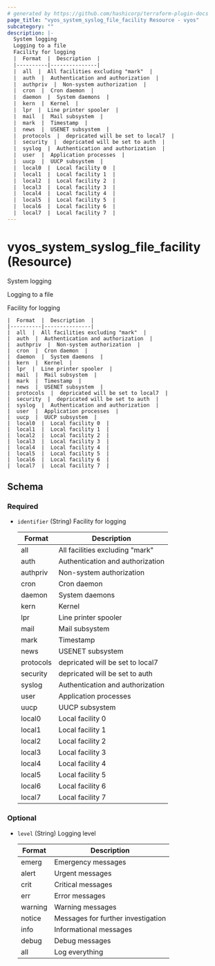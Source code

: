 ```yaml
---
# generated by https://github.com/hashicorp/terraform-plugin-docs
page_title: "vyos_system_syslog_file_facility Resource - vyos"
subcategory: ""
description: |-
  System logging
  Logging to a file
  Facility for logging
  |  Format  |  Description  |
  |----------|---------------|
  |  all  |  All facilities excluding "mark"  |
  |  auth  |  Authentication and authorization  |
  |  authpriv  |  Non-system authorization  |
  |  cron  |  Cron daemon  |
  |  daemon  |  System daemons  |
  |  kern  |  Kernel  |
  |  lpr  |  Line printer spooler  |
  |  mail  |  Mail subsystem  |
  |  mark  |  Timestamp  |
  |  news  |  USENET subsystem  |
  |  protocols  |  depricated will be set to local7  |
  |  security  |  depricated will be set to auth  |
  |  syslog  |  Authentication and authorization  |
  |  user  |  Application processes  |
  |  uucp  |  UUCP subsystem  |
  |  local0  |  Local facility 0  |
  |  local1  |  Local facility 1  |
  |  local2  |  Local facility 2  |
  |  local3  |  Local facility 3  |
  |  local4  |  Local facility 4  |
  |  local5  |  Local facility 5  |
  |  local6  |  Local facility 6  |
  |  local7  |  Local facility 7  |
---
```


# vyos_system_syslog_file_facility (Resource)

System logging

Logging to a file

Facility for logging

    |  Format  |  Description  |
    |----------|---------------|
    |  all  |  All facilities excluding "mark"  |
    |  auth  |  Authentication and authorization  |
    |  authpriv  |  Non-system authorization  |
    |  cron  |  Cron daemon  |
    |  daemon  |  System daemons  |
    |  kern  |  Kernel  |
    |  lpr  |  Line printer spooler  |
    |  mail  |  Mail subsystem  |
    |  mark  |  Timestamp  |
    |  news  |  USENET subsystem  |
    |  protocols  |  depricated will be set to local7  |
    |  security  |  depricated will be set to auth  |
    |  syslog  |  Authentication and authorization  |
    |  user  |  Application processes  |
    |  uucp  |  UUCP subsystem  |
    |  local0  |  Local facility 0  |
    |  local1  |  Local facility 1  |
    |  local2  |  Local facility 2  |
    |  local3  |  Local facility 3  |
    |  local4  |  Local facility 4  |
    |  local5  |  Local facility 5  |
    |  local6  |  Local facility 6  |
    |  local7  |  Local facility 7  |



<!-- schema generated by tfplugindocs -->
## Schema

### Required

- `identifier` (String) Facility for logging

    |  Format  |  Description  |
    |----------|---------------|
    |  all  |  All facilities excluding "mark"  |
    |  auth  |  Authentication and authorization  |
    |  authpriv  |  Non-system authorization  |
    |  cron  |  Cron daemon  |
    |  daemon  |  System daemons  |
    |  kern  |  Kernel  |
    |  lpr  |  Line printer spooler  |
    |  mail  |  Mail subsystem  |
    |  mark  |  Timestamp  |
    |  news  |  USENET subsystem  |
    |  protocols  |  depricated will be set to local7  |
    |  security  |  depricated will be set to auth  |
    |  syslog  |  Authentication and authorization  |
    |  user  |  Application processes  |
    |  uucp  |  UUCP subsystem  |
    |  local0  |  Local facility 0  |
    |  local1  |  Local facility 1  |
    |  local2  |  Local facility 2  |
    |  local3  |  Local facility 3  |
    |  local4  |  Local facility 4  |
    |  local5  |  Local facility 5  |
    |  local6  |  Local facility 6  |
    |  local7  |  Local facility 7  |

### Optional

- `level` (String) Logging level

    |  Format  |  Description  |
    |----------|---------------|
    |  emerg  |  Emergency messages  |
    |  alert  |  Urgent messages  |
    |  crit  |  Critical messages  |
    |  err  |  Error messages  |
    |  warning  |  Warning messages  |
    |  notice  |  Messages for further investigation  |
    |  info  |  Informational messages  |
    |  debug  |  Debug messages  |
    |  all  |  Log everything  |
